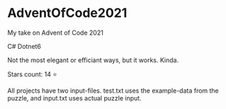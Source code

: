 # AdventOfCode2021
My take on Advent of Code 2021

C# Dotnet6

Not the most elegant or efficiant ways, but it works. Kinda.

Stars count: 14 :star: 

All projects have two input-files. test.txt uses the example-data from the puzzle, and input.txt uses actual puzzle input.